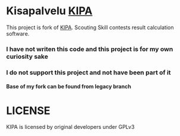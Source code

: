 # Kisapalvelu [KIPA](http://sourceforge.net/projects/tupa2/)

This project is fork of [KIPA](http://sourceforge.net/projects/tupa2/).
Scouting Skill contests result calculation software.

### I have not writen this code and this project is for my own curiosity sake

### I do not support this project and not have been part of it

#### Base of my fork can be found from legacy branch

# LICENSE

KIPA is licensed by original developers under GPLv3

